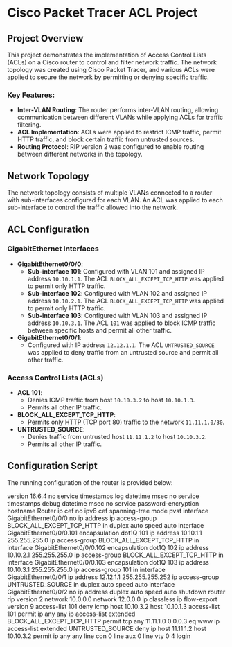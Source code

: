 # Cisco Packet Tracer ACL Project

## Project Overview

This project demonstrates the implementation of Access Control Lists (ACLs) on a Cisco router to control and filter network traffic. The network topology was created using Cisco Packet Tracer, and various ACLs were applied to secure the network by permitting or denying specific traffic.

### Key Features:
- **Inter-VLAN Routing**: The router performs inter-VLAN routing, allowing communication between different VLANs while applying ACLs for traffic filtering.
- **ACL Implementation**: ACLs were applied to restrict ICMP traffic, permit HTTP traffic, and block certain traffic from untrusted sources.
- **Routing Protocol**: RIP version 2 was configured to enable routing between different networks in the topology.

## Network Topology

The network topology consists of multiple VLANs connected to a router with sub-interfaces configured for each VLAN. An ACL was applied to each sub-interface to control the traffic allowed into the network.

## ACL Configuration

### GigabitEthernet Interfaces
- **GigabitEthernet0/0/0**: 
  - **Sub-interface 101**: Configured with VLAN 101 and assigned IP address `10.10.1.1`. The ACL `BLOCK_ALL_EXCEPT_TCP_HTTP` was applied to permit only HTTP traffic.
  - **Sub-interface 102**: Configured with VLAN 102 and assigned IP address `10.10.2.1`. The ACL `BLOCK_ALL_EXCEPT_TCP_HTTP` was applied to permit only HTTP traffic.
  - **Sub-interface 103**: Configured with VLAN 103 and assigned IP address `10.10.3.1`. The ACL `101` was applied to block ICMP traffic between specific hosts and permit all other traffic.
- **GigabitEthernet0/0/1**: 
  - Configured with IP address `12.12.1.1`. The ACL `UNTRUSTED_SOURCE` was applied to deny traffic from an untrusted source and permit all other traffic.

### Access Control Lists (ACLs)
- **ACL 101**: 
  - Denies ICMP traffic from host `10.10.3.2` to host `10.10.1.3`.
  - Permits all other IP traffic.
- **BLOCK_ALL_EXCEPT_TCP_HTTP**:
  - Permits only HTTP (TCP port 80) traffic to the network `11.11.1.0/30`.
- **UNTRUSTED_SOURCE**:
  - Denies traffic from untrusted host `11.11.1.2` to host `10.10.3.2`.
  - Permits all other IP traffic.

## Configuration Script

The running configuration of the router is provided below:

version 16.6.4
no service timestamps log datetime msec
no service timestamps debug datetime msec
no service password-encryption
hostname Router
ip cef
no ipv6 cef
spanning-tree mode pvst
interface GigabitEthernet0/0/0
 no ip address
 ip access-group BLOCK_ALL_EXCEPT_TCP_HTTP in
 duplex auto
 speed auto
interface GigabitEthernet0/0/0.101
 encapsulation dot1Q 101
 ip address 10.10.1.1 255.255.255.0
 ip access-group BLOCK_ALL_EXCEPT_TCP_HTTP in
interface GigabitEthernet0/0/0.102
 encapsulation dot1Q 102
 ip address 10.10.2.1 255.255.255.0
 ip access-group BLOCK_ALL_EXCEPT_TCP_HTTP in
interface GigabitEthernet0/0/0.103
 encapsulation dot1Q 103
 ip address 10.10.3.1 255.255.255.0
 ip access-group 101 in
interface GigabitEthernet0/0/1
 ip address 12.12.1.1 255.255.255.252
 ip access-group UNTRUSTED_SOURCE in
 duplex auto
 speed auto
interface GigabitEthernet0/0/2
 no ip address
 duplex auto
 speed auto
 shutdown
router rip
 version 2
 network 10.0.0.0
 network 12.0.0.0
ip classless
ip flow-export version 9
access-list 101 deny icmp host 10.10.3.2 host 10.10.1.3
access-list 101 permit ip any any
ip access-list extended BLOCK_ALL_EXCEPT_TCP_HTTP
 permit tcp any 11.11.1.0 0.0.0.3 eq www
ip access-list extended UNTRUSTED_SOURCE
 deny ip host 11.11.1.2 host 10.10.3.2
 permit ip any any
line con 0
line aux 0
line vty 0 4
 login
